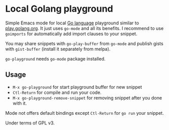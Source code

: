 # Local Golang playground

Simple Emacs mode for local [Go language](http://golang.org) playground similar
to [play.golang.org](http://play.golang.org). It just uses `go-mode` and all its benefits.
I recommend to use `goimports` for automatically add import clauses to your snippet.

You may share snippets with `go-play-buffer` from `go-mode`
and publish gists with `gist-buffer` (install it separately from melpa).

`go-playground` needs `go-mode` package installed.

## Usage

* `M-x go-playground` for start playground buffer for new snippet
* `Ctl-Return` for compile and run your code.
* `M-x go-playground-remove-snippet` for removing snippet after you done with it.

Mode not offers default bindings except `Ctl-Return` for `go run` your snippet.

Under terms of GPL v3.
